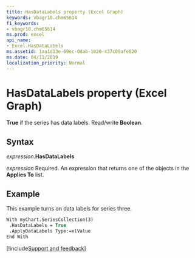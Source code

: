 ```yaml
---
title: HasDataLabels property (Excel Graph)
keywords: vbagr10.chm65614
f1_keywords:
- vbagr10.chm65614
ms.prod: excel
api_name:
- Excel.HasDataLabels
ms.assetid: 1aa1d13e-69ec-0dab-1820-437c09afe820
ms.date: 04/11/2019
localization_priority: Normal
---
```



# HasDataLabels property (Excel Graph)

**True** if the series has data labels. Read/write **Boolean**.

## Syntax

_expression_.**HasDataLabels**

_expression_ Required. An expression that returns one of the objects in the **Applies To** list.

## Example

This example turns on data labels for series three.

```vb
With myChart.SeriesCollection(3) 
 .HasDataLabels = True 
 .ApplyDataLabels Type:=xlValue 
End With
```

[!include[Support and feedback](~/includes/feedback-boilerplate.md)]